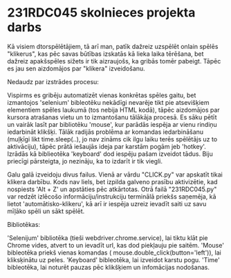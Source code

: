 # 231RDC045 skolnieces projekta darbs
  Kā visiem dtorspēlētājiem, tā arī man, patīk dažreiz uzspēlēt onlain spēlēs "klikerus", kas pēc savas būtības izskatās kā lieka laika tērēšana, bet dažreiz apakšspēles sižets ir tik aizraujošs, ka gribās tomēr pabeigt. Tāpēc es jau sen aizdomājos par "klikera" izveidošanu.

  Nedaudz par izstrādes procesu:
  
  Vispirms es gribēju automatizēt vienas konkrētas spēles gaitu, bet izmantojos 'selenium' bibleotēku nekādīgi nevarēje tikt pie atsevišķiem elementiem spēles laukumā (tos nebija HTML kodā), tāpēc aizdomājos par kursora atrašanas vietu un to izmantošanu tālākāja procesā. Es sāku pētīt un vairāk lasīt par bibliotēku 'mouse', kur parādās iespēja ar vienu rindiņu iedarbināt klikšķi. Tālāk radijās problēma ar komandas iedarbināšanu (muļķīgi likt time.sleep(..), jo nav zināms cik ilgu laiku terēs spēlētājs uz to aktivāciju), tāpēc prātā iešaujās ideja par karstām pogām jeb 'hotkey'. Izrādās kā biblieotēka 'keyboard' dod iespēju pašam izveidot tādus. Biju priecīgi pārsteigta, jo nezināju, ka to izdarīt ir tik viegli.
  
  Galu galā izveidoju divus failus. Vienā ar vārdu "CLICK.py" var apskatīt tikai klikera darbību. Kods nav liels, bet izpilda galveno prasību aktivizētie, kad nospiests 'Alt + Z' un apstāties pēc atkārtotas.
  Otrā failā "231RDC045.py" var redzēt izlēcošo informāciju/instrukciju terminālā priekšs saņemēja, kā lietot 'automātisko-klikeru', kā arī ir iespēja uzreiz ievadīt saiti uz savu mīļāko spēli un sākt spēlēt.


  Bibliotēkas:
  
  'Selenijum' bibliotēka (tieši webdriver.chrome.service), lai tiktu klāt pie Chrome vides, atvert to un ievadīt url, kas dod piekļauju pie saitēm.
  'Mouse' bibleotēka priekš vienas komandas ( mouse.double_click(button='left')), lai kliksķinātu uz peles.
  'Keyboard' bibleotēka, lai izveidot karstu pogu.
  'Time' bibleotēka, lai noturēt pauzas pēc klikšķiem un infomācijas nodošanas.
